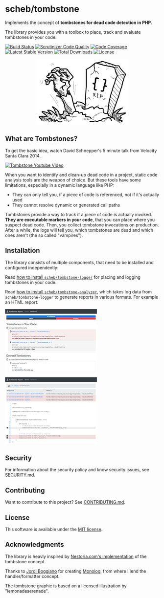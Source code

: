 scheb/tombstone
===============

Implements the concept of **tombstones for dead code detection in PHP**.

The library provides you with a toolbox to place, track and evaluate tombstones in your code.

[![Build Status](https://github.com/scheb/tombstone/workflows/CI/badge.svg?branch=1.x)](https://github.com/scheb/tombstone/actions?query=workflow%3ACI+branch%3A1.x)
[![Scrutinizer Code Quality](https://scrutinizer-ci.com/g/scheb/tombstone/badges/quality-score.png?b=1.x)](https://scrutinizer-ci.com/g/scheb/tombstone/?branch=1.x)
[![Code Coverage](https://scrutinizer-ci.com/g/scheb/tombstone/badges/coverage.png?b=1.x)](https://scrutinizer-ci.com/g/scheb/tombstone/?branch=1.x)
[![Latest Stable Version](https://poser.pugx.org/scheb/tombstone/v/stable.svg)](https://packagist.org/packages/scheb/tombstone)
[![Total Downloads](https://poser.pugx.org/scheb/tombstone/downloads)](https://packagist.org/packages/scheb/tombstone)
[![License](https://poser.pugx.org/scheb/tombstone/license.svg)](https://packagist.org/packages/scheb/tombstone)

<p align="center"><img alt="Logo" src="doc/tombstone-logo.svg" width="300" /></p>

What are Tombstones?
--------------------

To get the basic idea, watch David Schnepper's 5 minute talk from Velocity Santa Clara 2014.

<a href="https://www.youtube.com/watch?v=29UXzfQWOhQ" target="_blank">
    <img src="https://i.ytimg.com/vi/29UXzfQWOhQ/maxresdefault.jpg" alt="Tombstone Youtube Video" width="256" height="144" />
</a>

When you want to identify and clean-up dead code in a project, static code analysis tools are the weapon of choice. But
these tools have some limitations, especially in a dynamic language like PHP:

- They can only tell you, if a piece of code is referenced, not if it's actually used
- They cannot resolve dynamic or generated call paths

Tombstones provide a way to track if a piece of code is actually invoked. **They are executable markers in your code**,
that you can place where you suspect dead code. Then, you collect tombstone invocations on production. After a while,
the logs will tell you, which tombstones are dead and which ones aren't (the so called "vampires").

Installation
------------

The library consists of multiple components, that need to be installed and configured independently:

Read [how to install `scheb/tombstone-logger`](doc/logger/installation.md) for placing and logging tombstones in your code.

Read [how to install `scheb/tombstone-analyzer`](doc/analyzer/installation.md), which takes log data from
`scheb/tombstone-logger` to generate reports in various formats. For example an HTML report:

[![Dashboard view](doc/analyzer/dashboard-small.png)](doc/analyzer/dashboard.png) [![Code view](doc/analyzer/code-small.png)](doc/analyzer/code.png)

Security
--------
For information about the security policy and know security issues, see [SECURITY.md](SECURITY.md).

Contributing
------------
Want to contribute to this project? See [CONTRIBUTING.md](CONTRIBUTING.md).

License
-------
This software is available under the [MIT license](LICENSE).

Acknowledgments
---------------

The library is heavly inspired by [Nestoria.com's implementation](http://devblog.nestoria.com/post/115930183873/tombstones-for-dead-code) of the tombstone concept.

Thanks to [Jordi Boggiano](https://github.com/Seldaek) for creating [Monolog](https://github.com/Seldaek/monolog), from
where I lend the handler/formatter concept.

The tombstone graphic is based on a licensed illustration by "lemonadeserenade".
